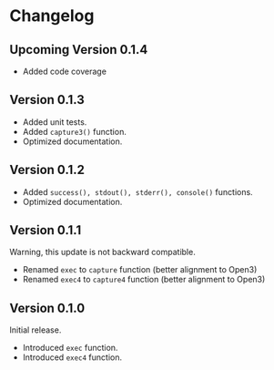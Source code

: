 # Changelog

## Upcoming Version 0.1.4

- Added code coverage

## Version 0.1.3

- Added unit tests.
- Added <code>capture3()</code> function.
- Optimized documentation.

## Version 0.1.2

- Added <code>success(), stdout(), stderr(), console()</code> functions.
- Optimized documentation. 

## Version 0.1.1

Warning, this update is not backward compatible.

- Renamed <code>exec</code> to <code>capture</code> function (better alignment to Open3)
- Renamed <code>exec4</code> to <code>capture4</code> function (better alignment to Open3)

## Version 0.1.0

Initial release.

- Introduced <code>exec</code> function.
- Introduced <code>exec4</code> function.

